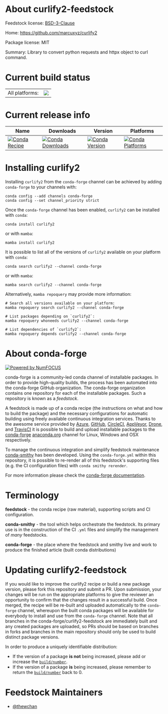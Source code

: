 About curlify2-feedstock
========================

Feedstock license: [BSD-3-Clause](https://github.com/conda-forge/curlify2-feedstock/blob/main/LICENSE.txt)

Home: https://github.com/marcuxyz/curlify2

Package license: MIT

Summary: Library to convert python requests and httpx object to curl command.

Current build status
====================


<table><tr><td>All platforms:</td>
    <td>
      <a href="https://dev.azure.com/conda-forge/feedstock-builds/_build/latest?definitionId=13417&branchName=main">
        <img src="https://dev.azure.com/conda-forge/feedstock-builds/_apis/build/status/curlify2-feedstock?branchName=main">
      </a>
    </td>
  </tr>
</table>

Current release info
====================

| Name | Downloads | Version | Platforms |
| --- | --- | --- | --- |
| [![Conda Recipe](https://img.shields.io/badge/recipe-curlify2-green.svg)](https://anaconda.org/conda-forge/curlify2) | [![Conda Downloads](https://img.shields.io/conda/dn/conda-forge/curlify2.svg)](https://anaconda.org/conda-forge/curlify2) | [![Conda Version](https://img.shields.io/conda/vn/conda-forge/curlify2.svg)](https://anaconda.org/conda-forge/curlify2) | [![Conda Platforms](https://img.shields.io/conda/pn/conda-forge/curlify2.svg)](https://anaconda.org/conda-forge/curlify2) |

Installing curlify2
===================

Installing `curlify2` from the `conda-forge` channel can be achieved by adding `conda-forge` to your channels with:

```
conda config --add channels conda-forge
conda config --set channel_priority strict
```

Once the `conda-forge` channel has been enabled, `curlify2` can be installed with `conda`:

```
conda install curlify2
```

or with `mamba`:

```
mamba install curlify2
```

It is possible to list all of the versions of `curlify2` available on your platform with `conda`:

```
conda search curlify2 --channel conda-forge
```

or with `mamba`:

```
mamba search curlify2 --channel conda-forge
```

Alternatively, `mamba repoquery` may provide more information:

```
# Search all versions available on your platform:
mamba repoquery search curlify2 --channel conda-forge

# List packages depending on `curlify2`:
mamba repoquery whoneeds curlify2 --channel conda-forge

# List dependencies of `curlify2`:
mamba repoquery depends curlify2 --channel conda-forge
```


About conda-forge
=================

[![Powered by
NumFOCUS](https://img.shields.io/badge/powered%20by-NumFOCUS-orange.svg?style=flat&colorA=E1523D&colorB=007D8A)](https://numfocus.org)

conda-forge is a community-led conda channel of installable packages.
In order to provide high-quality builds, the process has been automated into the
conda-forge GitHub organization. The conda-forge organization contains one repository
for each of the installable packages. Such a repository is known as a *feedstock*.

A feedstock is made up of a conda recipe (the instructions on what and how to build
the package) and the necessary configurations for automatic building using freely
available continuous integration services. Thanks to the awesome service provided by
[Azure](https://azure.microsoft.com/en-us/services/devops/), [GitHub](https://github.com/),
[CircleCI](https://circleci.com/), [AppVeyor](https://www.appveyor.com/),
[Drone](https://cloud.drone.io/welcome), and [TravisCI](https://travis-ci.com/)
it is possible to build and upload installable packages to the
[conda-forge](https://anaconda.org/conda-forge) [anaconda.org](https://anaconda.org/)
channel for Linux, Windows and OSX respectively.

To manage the continuous integration and simplify feedstock maintenance
[conda-smithy](https://github.com/conda-forge/conda-smithy) has been developed.
Using the ``conda-forge.yml`` within this repository, it is possible to re-render all of
this feedstock's supporting files (e.g. the CI configuration files) with ``conda smithy rerender``.

For more information please check the [conda-forge documentation](https://conda-forge.org/docs/).

Terminology
===========

**feedstock** - the conda recipe (raw material), supporting scripts and CI configuration.

**conda-smithy** - the tool which helps orchestrate the feedstock.
                   Its primary use is in the construction of the CI ``.yml`` files
                   and simplify the management of *many* feedstocks.

**conda-forge** - the place where the feedstock and smithy live and work to
                  produce the finished article (built conda distributions)


Updating curlify2-feedstock
===========================

If you would like to improve the curlify2 recipe or build a new
package version, please fork this repository and submit a PR. Upon submission,
your changes will be run on the appropriate platforms to give the reviewer an
opportunity to confirm that the changes result in a successful build. Once
merged, the recipe will be re-built and uploaded automatically to the
`conda-forge` channel, whereupon the built conda packages will be available for
everybody to install and use from the `conda-forge` channel.
Note that all branches in the conda-forge/curlify2-feedstock are
immediately built and any created packages are uploaded, so PRs should be based
on branches in forks and branches in the main repository should only be used to
build distinct package versions.

In order to produce a uniquely identifiable distribution:
 * If the version of a package **is not** being increased, please add or increase
   the [``build/number``](https://docs.conda.io/projects/conda-build/en/latest/resources/define-metadata.html#build-number-and-string).
 * If the version of a package **is** being increased, please remember to return
   the [``build/number``](https://docs.conda.io/projects/conda-build/en/latest/resources/define-metadata.html#build-number-and-string)
   back to 0.

Feedstock Maintainers
=====================

* [@thewchan](https://github.com/thewchan/)

